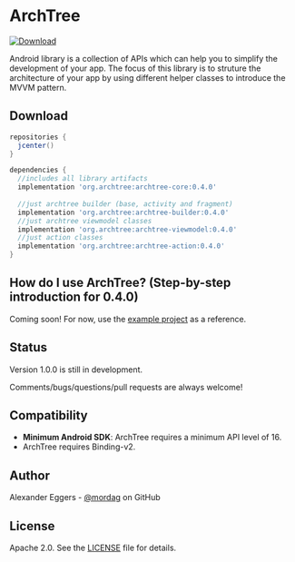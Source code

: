 ArchTree
=====

[![Download](https://api.bintray.com/packages/mordag/android/archtree-core/images/download.svg) ](https://bintray.com/mordag/android/archtree-core/_latestVersion)

Android library is a collection of APIs which can help you to simplify the development of your app. The focus of this library is to struture the architecture of your app by using different helper classes to introduce the MVVM pattern.

Download
--------
```gradle
repositories {
  jcenter()
}

dependencies {
  //includes all library artifacts
  implementation 'org.archtree:archtree-core:0.4.0'
  
  //just archtree builder (base, activity and fragment)
  implementation 'org.archtree:archtree-builder:0.4.0'
  //just archtree viewmodel classes
  implementation 'org.archtree:archtree-viewmodel:0.4.0'
  //just action classes
  implementation 'org.archtree:archtree-action:0.4.0'
}
```

How do I use ArchTree? (Step-by-step introduction for 0.4.0)
-------------------
Coming soon! For now, use the [example project][3] as a reference.

Status
------
Version 1.0.0 is still in development.

Comments/bugs/questions/pull requests are always welcome!

Compatibility
-------------

 * **Minimum Android SDK**: ArchTree requires a minimum API level of 16.
 * ArchTree requires Binding-v2.

Author
------
Alexander Eggers - [@mordag][2] on GitHub

License
-------
Apache 2.0. See the [LICENSE][1] file for details.


[1]: https://github.com/Mordag/archtree/blob/master/LICENSE
[2]: https://github.com/Mordag
[3]: https://github.com/Mordag/archtree/tree/master/examples
